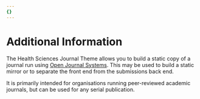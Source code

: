 ```yaml
---
{}
---
```


# Additional Information

The Health Sciences Journal Theme allows you to build a static copy of a journal run using [Open Journal Systems](https://pkp.sfu.ca/ojs/). This may be used to build a static mirror or to separate the front end from the submissions back end.

It is primarily intended for organisations running peer-reviewed academic journals, but can be used for any serial publication.